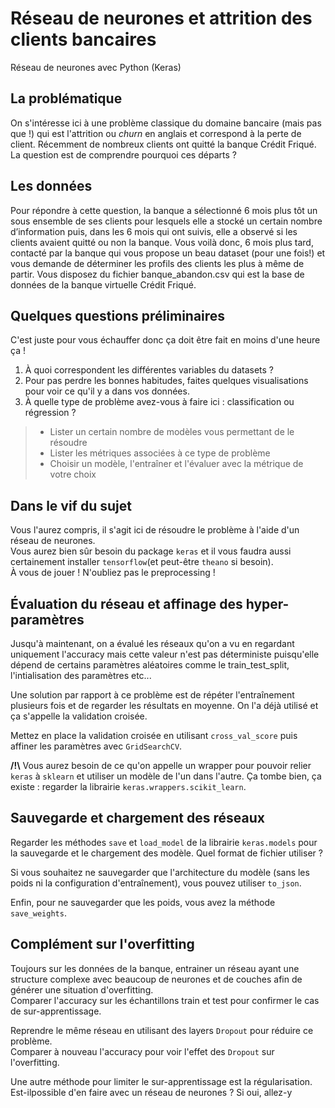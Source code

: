 # Réseau de neurones et attrition des clients bancaires

Réseau de neurones avec Python (Keras)

## La problématique

On s'intéresse ici à une problème classique du domaine bancaire (mais pas que !) qui est l'attrition ou *churn* en anglais et correspond à la perte de client. 
Récemment de nombreux clients ont quitté la banque Crédit Friqué. La question est de comprendre pourquoi ces départs ?

## Les données

Pour répondre à cette question, la banque a sélectionné 6 mois plus tôt un sous ensemble de ses clients pour lesquels elle a stocké un certain nombre d’information puis, dans les 6 mois qui ont suivis, elle a observé si les clients avaient quitté ou non la banque. Vous voilà donc, 6 mois plus tard, contacté par la banque qui vous propose un beau dataset (pour une fois!) et vous demande de déterminer les profils des clients les plus à même de partir.
Vous disposez du fichier banque_abandon.csv qui est la base de données de la banque virtuelle Crédit Friqué.

## Quelques questions préliminaires

C'est juste pour vous échauffer donc ça doit être fait en moins d'une heure ça !
1. À quoi correspondent les différentes variables du datasets ?
2. Pour pas perdre les bonnes habitudes, faites quelques visualisations pour voir ce qu'il y a dans vos données.
3. À quelle type de problème avez-vous à faire ici : classification ou régression ?
>- Lister un certain nombre de modèles vous permettant de le résoudre
>- Lister les métriques associées à ce type de problème
>- Choisir un modèle, l'entraîner et l'évaluer avec la métrique de votre choix

## Dans le vif du sujet

Vous l'aurez compris, il s'agit ici de résoudre le problème à l'aide d'un réseau de neurones.   
Vous aurez bien sûr besoin du package `keras` et il vous faudra aussi certainement installer `tensorflow`(et peut-être `theano` si besoin).  
À vous de jouer !
N'oubliez pas le preprocessing !

## Évaluation du réseau et affinage des hyper-paramètres

Jusqu'à maintenant, on a évalué les réseaux qu'on a vu en regardant uniquement l'accuracy mais cette valeur n'est pas déterministe puisqu'elle dépend de certains paramètres aléatoires comme le train_test_split, l'intialisation des paramètres etc...

Une solution par rapport à ce problème est de répéter l'entraînement plusieurs fois et de regarder les résultats en moyenne. On l'a déjà utilisé et ça s'appelle la validation croisée.

Mettez en place la validation croisée en utilisant `cross_val_score` puis affiner les paramètres avec `GridSearchCV`.

**/!\\** Vous aurez besoin de ce qu'on appelle un wrapper pour pouvoir relier `keras` à `sklearn` et utiliser un modèle de l'un dans l'autre. Ça tombe bien, ça existe : regarder la librairie `keras.wrappers.scikit_learn`.

## Sauvegarde et chargement des réseaux

Regarder les méthodes `save` et `load_model` de la librairie `keras.models` pour la sauvegarde et le chargement des modèle. Quel format de fichier utiliser ?

Si vous souhaitez ne sauvegarder que l'architecture du modèle (sans les poids ni la configuration d'entraînement), vous pouvez utiliser `to_json`.

Enfin, pour ne sauvegarder que les poids, vous avez la méthode `save_weights`.

## Complément sur l'overfitting

Toujours sur les données de la banque, entrainer un réseau ayant une structure complexe avec beaucoup de neurones et de couches afin de générer une situation d'overfitting.  
Comparer l'accuracy sur les échantillons train et test pour confirmer le cas de sur-apprentissage.

Reprendre le même réseau en utilisant des layers `Dropout` pour réduire ce problème.  
Comparer à nouveau l'accuracy pour voir l'effet des `Dropout` sur l'overfitting.

Une autre méthode pour limiter le sur-apprentissage est la régularisation. Est-ilpossible d'en faire avec un réseau de neurones ? Si oui, allez-y

